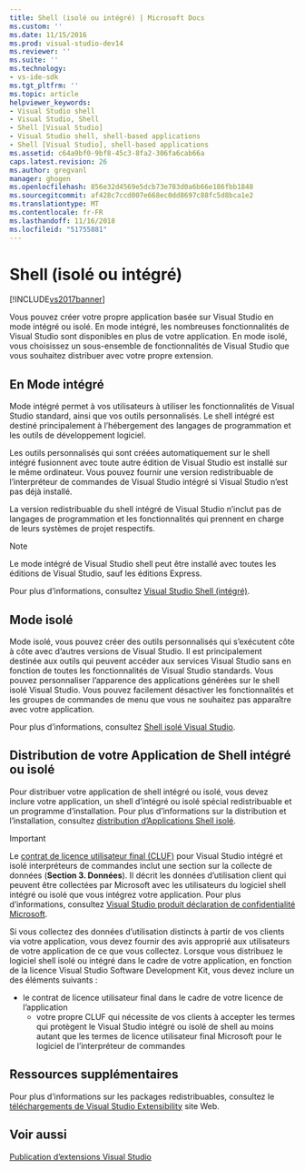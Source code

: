 ```yaml
---
title: Shell (isolé ou intégré) | Microsoft Docs
ms.custom: ''
ms.date: 11/15/2016
ms.prod: visual-studio-dev14
ms.reviewer: ''
ms.suite: ''
ms.technology:
- vs-ide-sdk
ms.tgt_pltfrm: ''
ms.topic: article
helpviewer_keywords:
- Visual Studio shell
- Visual Studio, Shell
- Shell [Visual Studio]
- Visual Studio shell, shell-based applications
- Shell [Visual Studio], shell-based applications
ms.assetid: c64a9bf0-9bf8-45c3-8fa2-306fa6cab66a
caps.latest.revision: 26
ms.author: gregvanl
manager: ghogen
ms.openlocfilehash: 856e32d4569e5dcb73e783d0a6b66e186fbb1848
ms.sourcegitcommit: af428c7ccd007e668ec0dd8697c88fc5d8bca1e2
ms.translationtype: MT
ms.contentlocale: fr-FR
ms.lasthandoff: 11/16/2018
ms.locfileid: "51755881"
---
```

# <a name="shell-isolated-or-integrated"></a>Shell (isolé ou intégré)
[!INCLUDE[vs2017banner](../includes/vs2017banner.md)]

Vous pouvez créer votre propre application basée sur Visual Studio en mode intégré ou isolé. En mode intégré, les nombreuses fonctionnalités de Visual Studio sont disponibles en plus de votre application. En mode isolé, vous choisissez un sous-ensemble de fonctionnalités de Visual Studio que vous souhaitez distribuer avec votre propre extension.  
  
## <a name="integrated-mode"></a>En Mode intégré  
 Mode intégré permet à vos utilisateurs à utiliser les fonctionnalités de Visual Studio standard, ainsi que vos outils personnalisés. Le shell intégré est destiné principalement à l’hébergement des langages de programmation et les outils de développement logiciel.  
  
 Les outils personnalisés qui sont créées automatiquement sur le shell intégré fusionnent avec toute autre édition de Visual Studio est installé sur le même ordinateur. Vous pouvez fournir une version redistribuable de l’interpréteur de commandes de Visual Studio intégré si Visual Studio n’est pas déjà installé.  
  
 La version redistribuable du shell intégré de Visual Studio n’inclut pas de langages de programmation et les fonctionnalités qui prennent en charge de leurs systèmes de projet respectifs.  
  
> [!NOTE]
>  Le mode intégré de Visual Studio shell peut être installé avec toutes les éditions de Visual Studio, sauf les éditions Express.  
  
 Pour plus d’informations, consultez [Visual Studio Shell (intégré)](../extensibility/visual-studio-shell-integrated.md).  
  
## <a name="isolated-mode"></a>Mode isolé  
 Mode isolé, vous pouvez créer des outils personnalisés qui s’exécutent côte à côte avec d’autres versions de Visual Studio. Il est principalement destinée aux outils qui peuvent accéder aux services Visual Studio sans en fonction de toutes les fonctionnalités de Visual Studio standards. Vous pouvez personnaliser l’apparence des applications générées sur le shell isolé Visual Studio. Vous pouvez facilement désactiver les fonctionnalités et les groupes de commandes de menu que vous ne souhaitez pas apparaître avec votre application.  
  
 Pour plus d’informations, consultez [Shell isolé Visual Studio](../extensibility/visual-studio-isolated-shell.md).  
  
## <a name="distributing-your-integrated-or-isolated-shell-application"></a>Distribution de votre Application de Shell intégré ou isolé  
 Pour distribuer votre application de shell intégré ou isolé, vous devez inclure votre application, un shell d’intégré ou isolé spécial redistribuable et un programme d’installation. Pour plus d’informations sur la distribution et l’installation, consultez [distribution d’Applications Shell isolé](../extensibility/distributing-isolated-shell-applications.md).  
  
> [!IMPORTANT]
>  Le [contrat de licence utilisateur final (CLUF)](https://www.visualstudio.com/en-us/support/legal/mt171552) pour Visual Studio intégré et isolé interpréteurs de commandes inclut une section sur la collecte de données (**Section 3. Données**).  Il décrit les données d’utilisation client qui peuvent être collectées par Microsoft avec les utilisateurs du logiciel shell intégré ou isolé que vous intégrez votre application. Pour plus d’informations, consultez [Visual Studio produit déclaration de confidentialité Microsoft](https://www.visualstudio.com/en-us/dn948229).  
> 
>  Si vous collectez des données d’utilisation distincts à partir de vos clients via votre application, vous devez fournir des avis approprié aux utilisateurs de votre application de ce que vous collectez.  Lorsque vous distribuez le logiciel shell isolé ou intégré dans le cadre de votre application, en fonction de la licence Visual Studio Software Development Kit, vous devez inclure un des éléments suivants :  
> 
> - le contrat de licence utilisateur final dans le cadre de votre licence de l’application  
>   -   votre propre CLUF qui nécessite de vos clients à accepter les termes qui protègent le Visual Studio intégré ou isolé de shell au moins autant que les termes de licence utilisateur final Microsoft pour le logiciel de l’interpréteur de commandes  
  
## <a name="additional-resources"></a>Ressources supplémentaires  
 Pour plus d’informations sur les packages redistribuables, consultez le [téléchargements de Visual Studio Extensibility](http://go.microsoft.com/fwlink/?LinkID=119298) site Web.  
  
## <a name="see-also"></a>Voir aussi  
 [Publication d’extensions Visual Studio](../extensibility/shipping-visual-studio-extensions.md)

